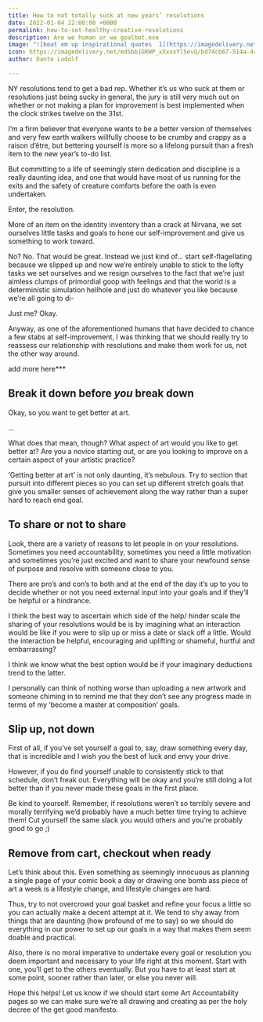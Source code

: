 ```yaml
---
title: How to not totally suck at new years’ resolutions
date: 2022-01-04 22:00:00 +0000
permalink: how-to-set-healthy-creative-resolutions
description: Are we human or we goalbot.exe
image: "![beat em up inspirational quotes  1](https://imagedelivery.net/mdSbb1GKWP_xXxxsYl5evQ/bd74cb67-514a-4ceb-ede1-ba8ce285fd00/optimised)"
icon: https://imagedelivery.net/mdSbb1GKWP_xXxxsYl5evQ/bd74cb67-514a-4ceb-ede1-ba8ce285fd00/icon
author: Dante Ludolf

---
```

NY resolutions tend to get a bad rep. Whether it’s us who suck at them or resolutions just being sucky in general, the jury is still very much out on whether or not making a plan for improvement is best implemented when the clock strikes twelve on the 31st.

I’m a firm believer that everyone wants to be a better version of themselves and very few earth walkers willfully choose to be crumby and crappy as a raison d’être, but bettering yourself is more so a lifelong pursuit than a fresh item to the new year’s to-do list.

But committing to a life of seemingly stern dedication and discipline is a really daunting idea, and one that would have most of us running for the exits and the safety of creature comforts before the oath is even undertaken.

Enter, the resolution.

More of an item on the identity inventory than a crack at Nirvana, we set ourselves little tasks and goals to hone our self-improvement and give us something to work toward.

No? No. That would be great. Instead we just kind of… start self-flagellating because we slipped up and now we’re entirely unable to stick to the lofty tasks we set ourselves and we resign ourselves to the fact that we’re just aimless clumps of primordial goop with feelings and that the world is a deterministic simulation hellhole and just do whatever you like because we’re all going to di-

Just me? Okay.

Anyway, as one of the aforementioned humans that have decided to chance a few stabs at self-improvement, I was thinking that we should really try to reassess our relationship with resolutions and make them work for us, not the other way around.

add more here***

## Break it down before _you_ break down

Okay, so you want to get better at art.

…

What does that mean, though? What aspect of art would you like to get better at? Are you a novice starting out, or are you looking to improve on a certain aspect of your artistic practice?

‘Getting better at art’ is not only daunting, it’s nebulous. Try to section that pursuit into different pieces so you can set up different stretch goals that give you smaller senses of achievement along the way rather than a super hard to reach end goal.

## To share or not to share

Look, there are a variety of reasons to let people in on your resolutions. Sometimes you need accountability, sometimes you need a little motivation and sometimes you’re just excited and want to share your newfound sense of purpose and resolve with someone close to you.

There are pro’s and con’s to both and at the end of the day it’s up to you to decide whether or not you need external input into your goals and if they’ll be helpful or a hindrance.

I think the best way to ascertain which side of the help/ hinder scale the sharing of your resolutions would be is by imagining what an interaction would be like if you were to slip up or miss a date or slack off a little. Would the interaction be helpful, encouraging and uplifting or shameful, hurtful and embarrassing?

I think we know what the best option would be if your imaginary deductions trend to the latter.

I personally can think of nothing worse than uploading a new artwork and someone chiming in to remind me that they don’t see any progress made in terms of my ‘become a master at composition’ goals.

## Slip up, not down

First of all, if you’ve set yourself a goal to, say, draw something every day, that is incredible and I wish you the best of luck and envy your drive.

However, if you do find yourself unable to consistently stick to that schedule, don’t freak out. Everything will be okay and you’re still doing a lot better than if you never made these goals in the first place.

Be kind to yourself. Remember, if resolutions weren’t so terribly severe and morally terrifying we’d probably have a much better time trying to achieve them! Cut yourself the same slack you would others and you’re probably good to go ;)

## Remove from cart, checkout when ready

Let’s think about this. Even something as seemingly innocuous as planning a single page of your comic book a day or drawing one bomb ass piece of art a week is a lifestyle change, and lifestyle changes are hard.

Thus, try to not overcrowd your goal basket and refine your focus a little so you can actually make a decent attempt at it. We tend to shy away from things that are daunting (how profound of me to say) so we should do everything in our power to set up our goals in a way that makes them seem doable and practical.

Also, there is no moral imperative to undertake every goal or resolution you deem important and necessary to your life right at this moment. Start with one, you’ll get to the others eventually. But you have to at least start at some point, sooner rather than later, or else you never will.

Hope this helps! Let us know if we should start some Art Accountability pages so we can make sure we’re all drawing and creating as per the holy decree of the get good manifesto.